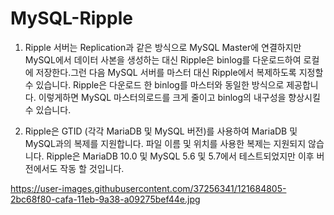 # MySQL-Ripple
1. Ripple 서버는 Replication과 같은 방식으로 MySQL Master에 연결하지만 MySQL에서 데이터 사본을 생성하는 대신 Ripple은 binlog를 다운로드하여 로컬에 저장한다.그런 다음 MySQL 서버를 마스터 대신 Ripple에서 복제하도록 지정할 수 있습니다. Ripple은 다운로드 한 binlog를 마스터와 동일한 방식으로 제공합니다. 이렇게하면 MySQL 마스터의로드를 크게 줄이고 binlog의 내구성을 향상시킬 수 있습니다.

2. Ripple은 GTID (각각 MariaDB 및 MySQL 버전)를 사용하여 MariaDB 및 MySQL과의 복제를 지원합니다. 파일 이름 및 위치를 사용한 복제는 지원되지 않습니다. Ripple은 MariaDB 10.0 및 MySQL 5.6 및 5.7에서 테스트되었지만 이후 버전에서도 작동 할 것입니다.

https://user-images.githubusercontent.com/37256341/121684805-2bc68f80-cafa-11eb-9a38-a09275bef44e.jpg
